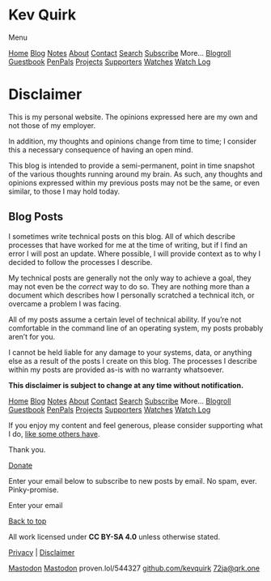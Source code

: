Kev Quirk
=========

[](https://kevquirk.com/)

Menu

[Home](https://kevquirk.com/) [Blog](https://kevquirk.com/blog) [Notes](https://kevquirk.com/notes) [About](https://kevquirk.com/about) [Contact](https://kevquirk.com/contact) [Search](https://kevquirk.com/search) [Subscribe](https://kevquirk.com/subscribe) More... [Blogroll](https://kevquirk.com/blogroll) [Guestbook](https://kevquirk.com/guestbook) [PenPals](https://kevquirk.com/penpals) [Projects](https://kevquirk.com/projects) [Supporters](https://kevquirk.com/supporters) [Watches](https://kevquirk.com/watches) [Watch Log](https://kevquirk.com/watch-log)

Disclaimer
==========

This is my personal website. The opinions expressed here are my own and not those of my employer.

In addition, my thoughts and opinions change from time to time; I consider this a necessary consequence of having an open mind.

This blog is intended to provide a semi-permanent, point in time snapshot of the various thoughts running around my brain. As such, any thoughts and opinions expressed within my previous posts may not be the same, or even similar, to those I may hold today.

Blog Posts
----------

I sometimes write technical posts on this blog. All of which describe processes that have worked for me at the time of writing, but if I find an error I will post an update. Where possible, I will provide context as to why I decided to follow the processes I describe.

My technical posts are generally not the only way to achieve a goal, they may not even be the _correct_ way to do so. They are nothing more than a document which describes how I personally scratched a technical itch, or overcame a problem I was facing.

All of my posts assume a certain level of technical ability. If you’re not comfortable in the command line of an operating system, my posts probably aren’t for you.

I cannot be held liable for any damage to your systems, data, or anything else as a result of the posts I create on this blog. The processes I describe within my posts are provided as-is with no warranty whatsoever.

**This disclaimer is subject to change at any time without notification.**

[Home](https://kevquirk.com/) [Blog](https://kevquirk.com/blog) [Notes](https://kevquirk.com/notes) [About](https://kevquirk.com/about) [Contact](https://kevquirk.com/contact) [Search](https://kevquirk.com/search) [Subscribe](https://kevquirk.com/subscribe) More... [Blogroll](https://kevquirk.com/blogroll) [Guestbook](https://kevquirk.com/guestbook) [PenPals](https://kevquirk.com/penpals) [Projects](https://kevquirk.com/projects) [Supporters](https://kevquirk.com/supporters) [Watches](https://kevquirk.com/watches) [Watch Log](https://kevquirk.com/watch-log)

[](https://fosstodon.org/@kev "Mastodon")[](https://signal.me/#eu/iBLb4wMVSnBCrHCHnyWf8Ef0ou9ednD1ALTbPMUSZwuaTk4xOzlACaSjI16V5eJk "Signal Messenger")[](mailto:72ja@qrk.one "Email")[](https://kevquirk.com/feed "RSS Feed")

If you enjoy my content and feel generous, please consider supporting what I do, [like some others have](https://kevquirk.com/supporters).

Thank you.

[Donate](https://ko-fi.com/kevquirk)

Enter your email below to subscribe to new posts by email. No spam, ever. Pinky-promise.

Enter your email  

[Back to top](#top)

All work licensed under **CC BY-SA 4.0** unless otherwise stated.

[Privacy](https://kevquirk.com/privacy) | [Disclaimer](https://kevquirk.com/disclaimer)

[Mastodon](https://fosstodon.org/@kev) [Mastodon](https://500.social/@kev) proven.lol/544327 [github.com/kevquirk](https://github.com/kevquirk) [72ja@qrk.one](https://kevquirk.com/disclaimer/72ja@qrk.one)